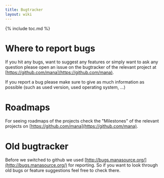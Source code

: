 ```yaml
---
title: Bugtracker
layout: wiki
---
```

{% include toc.md %}

# Where to report bugs

If you hit any bugs, want to suggest any features or simply want to ask any
question please open an issue on the bugtracker of the relevant project at
[https://github.com/mana](https://github.com/mana).

If you report a bug please make sure to give as much information as possible
(such as used version, used operating system, ...)

# Roadmaps

For seeing roadmaps of the projects check the "Milestones" of the relevant
projects on [https://github.com/mana](https://github.com/mana).

# Old bugtracker

Before we switched to github we used
[http://bugs.manasource.org/](http://bugs.manasource.org/) for reporting.
So if you want to look through old bugs or feature suggestions feel free to
check there.
